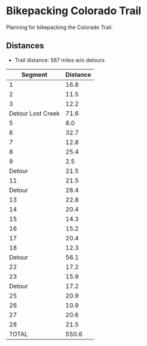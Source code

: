 # Bikepacking Colorado Trail

Planning for bikepacking the Colorado Trail.

## Distances

* Trail distance: 567 miles w/o detours

| Segment | Distance |
|---------|----------------|
| 1       | 16.8 |
| 2 | 11.5 |
| 3 | 12.2 |
| Detour Lost Creek | 71.6 |
| 5 | 8.0 |
| 6 | 32.7 |
| 7 | 12.8 |
| 8 | 25.4 | 
| 9 | 2.5 | 
| Detour | 21.5 |
| 11 | 21.5 |
| Detour | 28.4 |
| 13 | 22.8 |
| 14 | 20.4 |
| 15 | 14.3 |
| 16 | 15.2 |
| 17 | 20.4 |
| 18 | 12.3 |
| Detour | 56.1 |
| 22 | 17.2 |
| 23 | 15.9 |
| Detour | 17.2 |
| 25 | 20.9 |
| 26 | 10.9 |
| 27 | 20.6 |
| 28 | 21.5 |
| TOTAL | 550.6 |
